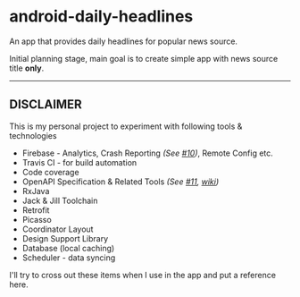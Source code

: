 # android-daily-headlines
An app that provides daily headlines for popular news source.

Initial planning stage, main goal is to create simple app with news source title **only**.

----

## DISCLAIMER
This is my personal project to experiment with following tools & technologies
 * Firebase - Analytics, Crash Reporting _(See [#10](https://github.com/amardeshbd/android-daily-headlines/pull/10))_, Remote Config etc.
 * Travis CI - for build automation
 * Code coverage 
 * OpenAPI Specification & Related Tools _(See [#11](https://github.com/amardeshbd/android-daily-headlines/pull/11), [wiki](https://github.com/amardeshbd/android-daily-headlines/wiki/Swagger-Codegen))_
 * RxJava
 * Jack & Jill Toolchain 
 * Retrofit
 * Picasso
 * Coordinator Layout
 * Design Support Library
 * Database (local caching)
 * Scheduler - data syncing
 
I'll try to cross out these items when I use in the app and put a reference here.
